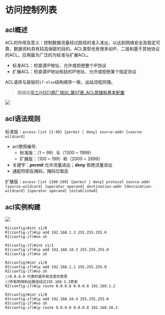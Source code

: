 # 访问控制列表

## acl概述

ACL的作用及意义：控制数据流量经过路径的准入准出，以达到网络安全及稳定可靠、数据资料具有较高保密的目的。ACL类型也有很多如IP、二层和基于其他协议的ACL。应用最为广泛的为标准与扩展ACL。

* 标准ACL：检查源IP地址、允许或拒绝整个IP协议
* 扩展ACL：检查源IP地址和目的IP地址、允许或拒绝某个指定协议

ACL语序与层层的`if-else`结构顺序一致，出站流程同理。

> 图摘自[华三(H3C)原厂培训_第07章_ACL原理和基本配置](https://wenku.baidu.com/view/cc6cfa5c02d276a201292e39.html)

![](https://i.postimg.cc/zGhKPvQr/10-21-55.png)

## acl语法规则

标准版：`access-list {1-99} {permit | deny} source-addr [source-wildcard]`

* acl使用编号:
  * 标准版：（1 ~ 99）与（1300 ~ 1999）
  * 扩展版：（100 ~ 199）和（2000 ~ 2699）
* 关键字：***permit*** 允许流量进出；***deny*** 拒绝流量进出
* 通配符即反掩码，掩码位取反

扩展版：`access-list {100-199} {permit | deny} protocol source-addr [source-wildcard] [operator operand] destination-addr [destination-wildcard] [operator operand] [established]`

## acl实例构建

![](https://i.postimg.cc/Qdjr4fmJ/5-01-47.png)

```
R1(config)#int s1/0 
R1(config-if)#ip add 192.168.1.2 255.255.255.0
R1(config-if)#no sh
                      
R1(config-if)#int s1/1
R1(config-if)#ip add 192.168.10.3 255.255.255.0
R1(config-if)#no sh
```

```
R2(config)#int s1/0
R2(config-if)#ip add 192.168.1.1 255.255.255.0
R2(config-if)#no sh
//0.0.0.0 代表的是所有任意的意思
//所有网络到达路径经过192.168.1.2转发
R2(config-if)#ip route 0.0.0.0 0.0.0.0 192.168.1.2 
```

```
R3(config)#int s1/0
R3(config-if)#ip add 192.168.10.4 255.255.255.0
R3(config-if)#no sh
R3(config-if)#ip route 0.0.0.0 0.0.0.0 192.168.10.3
```
